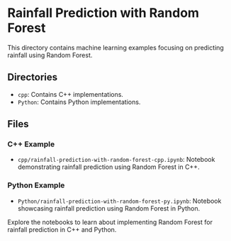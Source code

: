 # Rainfall Prediction with Random Forest

This directory contains machine learning examples focusing on predicting rainfall using Random Forest.

## Directories
- `cpp`: Contains C++ implementations.
- `Python`: Contains Python implementations.

## Files
### C++ Example
- `cpp/rainfall-prediction-with-random-forest-cpp.ipynb`: Notebook demonstrating rainfall prediction using Random Forest in C++.

### Python Example
- `Python/rainfall-prediction-with-random-forest-py.ipynb`: Notebook showcasing rainfall prediction using Random Forest in Python.

Explore the notebooks to learn about implementing Random Forest for rainfall prediction in C++ and Python.
